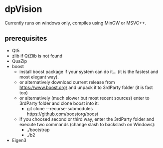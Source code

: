 # dpVision

Currently runs on windows only, compiles using MinGW or MSVC++.

## prerequisites

* Qt5
* zlib if QtZlib is not found
* QuaZip
* boost
  * install boost package if your system can do it... (it is the fastest and most elegant way).
  * or alternatively download current release from <https://www.boost.org/> and unpack it to 3rdParty folder (it is fast too)
  * or alternatively (much slower but most recent sources) enter to 3rdParty folder and clone boost into it:
    * git clone --recurse-submodules <https://github.com/boostorg/boost>
  * if you choosed second or third way, enter the 3rdParty folder and execute two commands (change slash to backslash on Windows):
    * ./bootstrap
    * ./b2
* Eigen3

